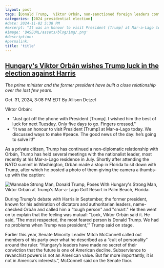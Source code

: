 ```yaml
---
layout: post
tags: [Donald Trump,  Viktor Orbán, non-sanctioned foreign leaders contact]
categories: [2024 presidential election]
#date: 2024-11-02 5:38 PM
#excerpt: "It was an honour to visit President [Trump] at Mar-a-Lago today. We discussed ways to make #peace. The good news of the day: he’s going to solve it! – Viktor Orbán, Hungary's dictator"
#image: 'BASEURL/assets/blog/img/.png'
#description:
#permalink:
title: 'title'
---
```



## [Hungary's Viktor Orbán wishes Trump luck in the election against Harris](https://www.msnbc.com/top-stories/latest/authoritarian-viktor-orban-pal-trump-election-rcna178264)

*The prime minister and the former president have built a close relationship over the last few years.*

Oct. 31, 2024, 3:08 PM EDT
By Allison Detzel

Viktor Orbán:

- "Just got off the phone with President [Trump]. I wished him the best of luck for next Tuesday. Only five days to go. Fingers crossed."
- “It was an honour to visit President [Trump] at Mar-a-Lago today. We discussed ways to make #peace. The good news of the day: he’s going to solve it!”

As a private citizen, Trump has continued a non-diplomatic relationship with Orbán, Trump has held several meetings with the nationalist leader, most recently at his Mar-a-Lago residence in July. Shortly after attending the NATO summit in Washington, Orbán made a stop in Florida to sit down with Trump, after which he posted a photo of them giving the camera a thumbs-up with the caption:

![Wannabe Strong Man, Donald Trump, Poses With Hungary's Strong Man, Viktor Orbán at Trump's Mar-a-Lago Golf Resort in Palm Beach, Florida.](https://ralphhightower.github.io/blog/img/GSP9xuHWcAA2UZD.jpeg)

During Trump's debate with Harris in September, the former president, known for his admiration of dictators and authoritarian leaders, name-checked Orbán and called him a "tough person" and "smart." He then went on to explain that the feeling was mutual: “Look, Viktor Orbán said it. He said, ‘The most respected, the most feared person is Donald Trump. We had no problems when Trump was president,’” Trump said on stage.

Earlier this year, Senate Minority Leader Mitch McConnell called out members of his party over what he described as a “cult of personality” around the ruler. “Hungary’s leaders have made no secret of their conviction that the future is one of American decline. Subservience to revanchist powers is not an American value. But far more importantly, it is not in America’s interests.”, McConnell said on the Senate floor.
